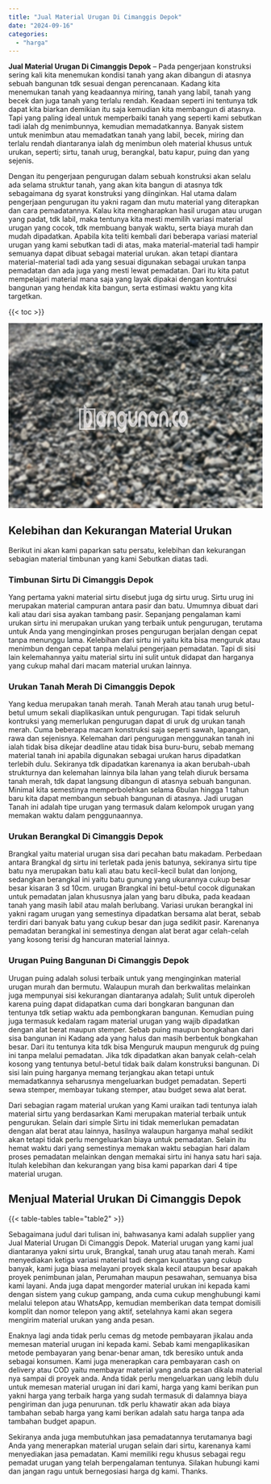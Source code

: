 ```yaml
---
title: "Jual Material Urugan Di Cimanggis Depok"
date: "2024-09-16"
categories: 
  - "harga"
---
```


**Jual Material Urugan Di Cimanggis Depok** – Pada pengerjaan konstruksi sering kali kita menemukan kondisi tanah yang akan dibangun di atasnya sebuah bangunan tdk sesuai dengan perencanaan. Kadang kita menemukan tanah yang keadaannya miring, tanah yang labil, tanah yang becek dan juga tanah yang terlalu rendah. Keadaan seperti ini tentunya tdk dapat kita biarkan demikian itu saja kemudian kita membangun di atasnya. Tapi yang paling ideal untuk memperbaiki tanah yang seperti kami sebutkan tadi ialah dg menimbunnya, kemudian memadatkannya. Banyak sistem untuk menimbun atau memadatkan tanah yang labil, becek, miring dan terlalu rendah diantaranya ialah dg menimbun oleh material khusus untuk urukan, seperti; sirtu, tanah urug, berangkal, batu kapur, puing dan yang sejenis.

Dengan itu pengerjaan pengurugan dalam sebuah konstruksi akan selalu ada selama struktur tanah, yang akan kita bangun di atasnya tdk sebagaimana dg syarat konstruksi yang diinginkan. Hal utama dalam pengerjaan pengurugan itu yakni ragam dan mutu material yang diterapkan dan cara pemadatannya. Kalau kita mengharapkan hasil urugan atau urugan yang padat, tdk labil, maka tentunya kita mesti memilih variasi material urugan yang cocok, tdk membuang banyak waktu, serta biaya murah dan mudah dipadatkan. Apabila kita teliti kembali dari beberapa variasi material urugan yang kami sebutkan tadi di atas, maka material-material tadi hampir semuanya dapat dibuat sebagai material urukan. akan tetapi diantara material-material tadi ada yang sesuai digunakan sebagai urukan tanpa pemadatan dan ada juga yang mesti lewat pemadatan. Dari itu kita patut mempelajari material mana saja yang layak dipakai dengan kontruksi bangunan yang hendak kita bangun, serta estimasi waktu yang kita targetkan.

{{< toc >}}

![Jual Material Urugan Di Cimanggis Depok](/images/jual-urugan-16.png)

## Kelebihan dan Kekurangan Material Urukan

Berikut ini akan kami paparkan satu persatu, kelebihan dan kekurangan sebagian material timbunan yang kami Sebutkan diatas tadi.

### Timbunan Sirtu Di Cimanggis Depok

Yang pertama yakni material sirtu disebut juga dg sirtu urug. Sirtu urug ini merupakan material campuran antara pasir dan batu. Umumnya dibuat dari kali atau dari sisa ayakan tambang pasir. Sepanjang pengalaman kami urukan sirtu ini merupakan urukan yang terbaik untuk pengurugan, terutama untuk Anda yang menginginkan proses pengurugan berjalan dengan cepat tanpa menunggu lama. Kelebihan dari sirtu ini yaitu kita bisa menguruk atau menimbun dengan cepat tanpa melalui pengerjaan pemadatan. Tapi di sisi lain kelemahannya yaitu material sirtu ini sulit untuk didapat dan harganya yang cukup mahal dari macam material urukan lainnya.

### Urukan Tanah Merah Di Cimanggis Depok

Yang kedua merupakan tanah merah. Tanah Merah atau tanah urug betul-betul umum sekali diaplikasikan untuk pengurugan. Tapi tidak seluruh kontruksi yang memerlukan pengurugan dapat di uruk dg urukan tanah merah. Cuma beberapa macam konstruksi saja seperti sawah, lapangan, rawa dan sejenisnya. Kelemahan dari pengurugan menggunakan tanah ini ialah tidak bisa dikejar deadline atau tidak bisa buru-buru, sebab memang material tanah ini apabila digunakan sebagai urukan harus dipadatkan terlebih dulu. Sekiranya tdk dipadatkan karenanya ia akan berubah-ubah strukturnya dan kelemahan lainnya bila lahan yang telah diuruk bersama tanah merah, tdk dapat langsung dibangun di atasnya sebuah bangunan. Minimal kita semestinya memperbolehkan selama 6bulan hingga 1 tahun baru kita dapat membangun sebuah bangunan di atasnya. Jadi urugan Tanah ini adalah tipe urugan yang termasuk dalam kelompok urugan yang memakan waktu dalam penggunaannya.

### Urukan Berangkal Di Cimanggis Depok

Brangkal yaitu material urugan sisa dari pecahan batu makadam. Perbedaan antara Brangkal dg sirtu ini terletak pada jenis batunya, sekiranya sirtu tipe batu nya merupakan batu kali atau batu kecil-kecil bulat dan lonjong, sedangkan berangkal ini yaitu batu gunung yang ukurannya cukup besar besar kisaran 3 sd 10cm. urugan Brangkal ini betul-betul cocok digunakan untuk pemadatan jalan khususnya jalan yang baru dibuka, pada keadaan tanah yang masih labil atau malah berlubang. Variasi urukan berangkal ini yakni ragam urugan yang semestinya dipadatkan bersama alat berat, sebab terdiri dari banyak batu yang cukup besar dan juga sedikit pasir. Karenanya pemadatan berangkal ini semestinya dengan alat berat agar celah-celah yang kosong terisi dg hancuran material lainnya.

### Urugan Puing Bangunan Di Cimanggis Depok

Urugan puing adalah solusi terbaik untuk yang menginginkan material urugan murah dan bermutu. Walaupun murah dan berkwalitas melainkan juga mempunyai sisi kekurangan diantaranya adalah; Sulit untuk diperoleh karena puing dapat didapatkan cuma dari bongkaran bangunan dan tentunya tdk setiap waktu ada pembongkaran bangunan. Kemudian puing juga termasuk kedalam ragam material urugan yang wajib dipadatkan dengan alat berat maupun stemper. Sebab puing maupun bongkahan dari sisa bangunan ini Kadang ada yang halus dan masih berbentuk bongkahan besar. Dari itu tentunya kita tdk bisa Menguruk maupun menguruk dg puing ini tanpa melalui pemadatan. Jika tdk dipadatkan akan banyak celah-celah kosong yang tentunya betul-betul tidak baik dalam konstruksi bangunan. Di sisi lain puing harganya memang terjangkau akan tetapi untuk memadatkannya seharusnya mengeluarkan budget pemadatan. Seperti sewa stemper, membayar tukang stemper, atau budget sewa alat berat.

Dari sebagian ragam material urukan yang Kami uraikan tadi tentunya ialah material sirtu yang berdasarkan Kami merupakan material terbaik untuk pengurukan. Selain dari simple Sirtu ini tidak memerlukan pemadatan dengan alat berat atau lainnya, hasilnya walaupun harganya mahal sedikit akan tetapi tidak perlu mengeluarkan biaya untuk pemadatan. Selain itu hemat waktu dari yang semestinya memakan waktu sebagian hari dalam proses pemadatan melainkan dengan memakai sirtu ini hanya satu hari saja. Itulah kelebihan dan kekurangan yang bisa kami paparkan dari 4 tipe material urugan.

## Menjual Material Urukan Di Cimanggis Depok

{{< table-tables table="table2" >}}

Sebagaimana judul dari tulisan ini, bahwasanya kami adalah supplier yang Jual Material Urugan Di Cimanggis Depok. Material urugan yang kami jual diantaranya yakni sirtu uruk, Brangkal, tanah urug atau tanah merah. Kami menyediakan ketiga variasi material tadi dengan kuantitas yang cukup banyak, kami juga biasa melayani proyek skala kecil ataupun besar apakah proyek penimbunan jalan, Perumahan maupun pesawahan, semuanya bisa kami layani. Anda juga dapat mengorder material urukan ini kepada kami dengan sistem yang cukup gampang, anda cuma cukup menghubungi kami melalui telepon atau WhatsApp, kemudian memberikan data tempat domisili komplit dan nomor telepon yang aktif, setelahnya kami akan segera mengirim material urukan yang anda pesan.

Enaknya lagi anda tidak perlu cemas dg metode pembayaran jikalau anda memesan material urugan ini kepada kami. Sebab kami mengaplikasikan metode pembayaran yang benar-benar aman, tdk beresiko untuk anda sebagai konsumen. Kami juga menerapkan cara pembayaran cash on delivery atau COD yaitu membayar material yang anda pesan dikala material nya sampai di proyek anda. Anda tidak perlu mengeluarkan uang lebih dulu untuk memesan material urugan ini dari kami, harga yang kami berikan pun yakni harga yang terbaik harga yang sudah termasuk di dalamnya biaya pengiriman dan juga penurunan. tdk perlu khawatir akan ada biaya tambahan sebab harga yang kami berikan adalah satu harga tanpa ada tambahan budget apapun.

Sekiranya anda juga membutuhkan jasa pemadatannya terutamanya bagi Anda yang menerapkan material urugan selain dari sirtu, karenanya kami menyediakan jasa pemadatan. Kami memiliki regu khusus sebagai regu pemadat urugan yang telah berpengalaman tentunya. Silakan hubungi kami dan jangan ragu untuk bernegosiasi harga dg kami. Thanks.
